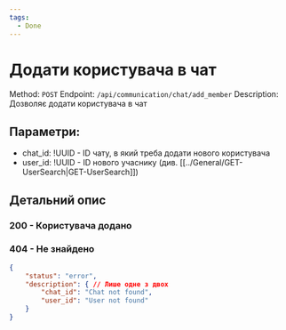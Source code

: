 ```yaml
---
tags:
  - Done
---
```

# Додати користувача в чат

Method: `POST`
Endpoint: `/api/communication/chat/add_member`
Description: Дозволяє додати користувача в чат

## Параметри:
- chat_id: !UUID - ID чату, в який треба додати нового користувача
- user_id: !UUID - ID нового учаснику (див. [[../General/GET-UserSearch|GET-UserSearch]])

## Детальний опис

### 200 - Користувача додано

### 404 - Не знайдено
```json
{
	"status": "error",
	"description": { // Лише одне з двох
		"chat_id": "Chat not found",
		"user_id": "User not found"
	}
}
```